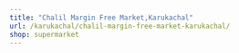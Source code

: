```yaml
---
title: "Chalil Margin Free Market,Karukachal"
url: /karukachal/chalil-margin-free-market-karukachal/
shop: supermarket
---
```


